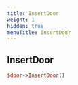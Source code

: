 ```yaml
---
title: InsertDoor
weight: 1
hidden: true
menuTitle: InsertDoor
---
```

## InsertDoor
```perl
$door->InsertDoor()
```